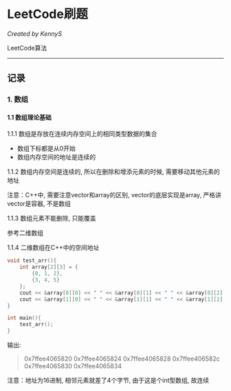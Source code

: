 # LeetCode刷题

*Created by KennyS*

LeetCode算法

---


## 记录

### 1. 数组

#### 1.1 数组理论基础

1.1.1 数组是存放在连续内存空间上的相同类型数据的集合

- 数组下标都是从0开始
- 数组内存空间的地址是连续的

1.1.2 数组内存空间是连续的, 所以在删除和增添元素的时候, 需要移动其他元素的地址

注意：C++中, 需要注意vector和array的区别, vector的底层实现是array, 严格讲vector是容器, 不是数组

1.1.3 数组元素不能删除, 只能覆盖

参考二维数组

1.1.4 二维数组在C++中的空间地址

```cpp
void test_arr(){
    int array[2][3] = {
        {0, 1, 2},
        {3, 4, 5}
    };
    cout << &array[0][0] << " " << &array[0][1] << " " << &array[0][2] << endl;
    cout << &array[1][0] << " " << &array[1][1] << " " << &array[1][2] << endl;
}

int main(){
    test_arr();
}
```

输出:
> 0x7ffee4065820 0x7ffee4065824 0x7ffee4065828
0x7ffee406582c 0x7ffee4065830 0x7ffee4065834

注意：地址为16进制, 相邻元素就差了4个字节, 由于这是个int型数组, 故连续